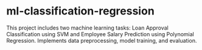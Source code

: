 # ml-classification-regression
This project includes two machine learning tasks: Loan Approval Classification using SVM and Employee Salary Prediction using Polynomial Regression. Implements data preprocessing, model training, and evaluation.
